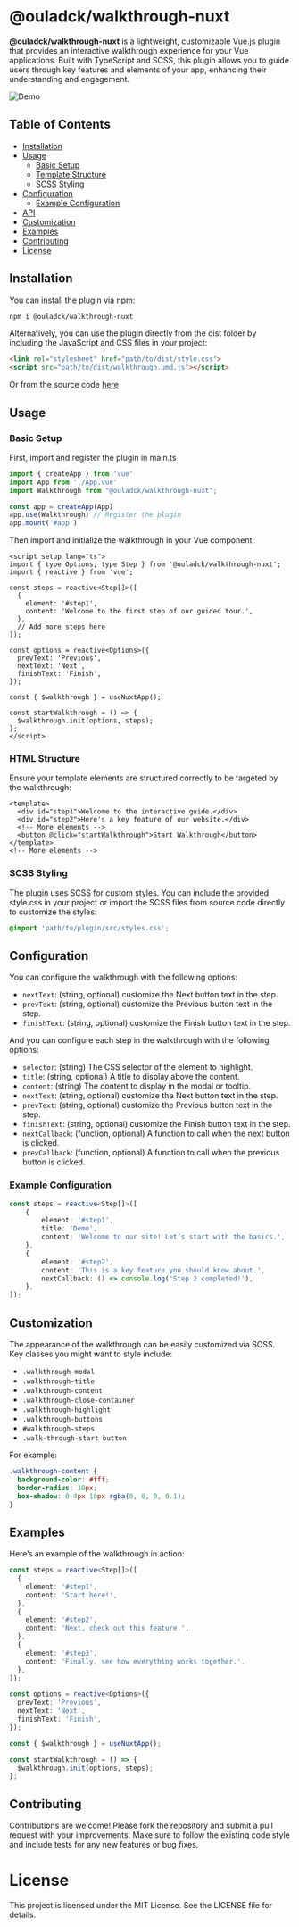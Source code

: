 # @ouladck/walkthrough-nuxt

**@ouladck/walkthrough-nuxt** is a lightweight, customizable Vue.js plugin that provides an interactive walkthrough experience for your Vue applications. Built with TypeScript and SCSS, this plugin allows you to guide users through key features and elements of your app, enhancing their understanding and engagement.

![Demo](/public/wn-demo.gif)

## Table of Contents

- [Installation](#installation)
- [Usage](#usage)
    - [Basic Setup](#basic-setup)
    - [Template Structure](#template-structure)
    - [SCSS Styling](#scss-styling)
- [Configuration](#configuration)
    - [Example Configuration](#example-configuration)
- [API](#api)
- [Customization](#customization)
- [Examples](#examples)
- [Contributing](#contributing)
- [License](#license)

## Installation

You can install the plugin via npm:

```bash
npm i @ouladck/walkthrough-nuxt
```

Alternatively, you can use the plugin directly from the dist folder by including the JavaScript and CSS files in your project:
```html
<link rel="stylesheet" href="path/to/dist/style.css">
<script src="path/to/dist/walkthrough.umd.js"></script>
```

Or from the source code [here](https://github.com/ouladck/walkthrough-nuxt)

## Usage

### Basic Setup

First, import and register the plugin in main.ts

```typescript
import { createApp } from 'vue'
import App from './App.vue'
import Walkthrough from "@ouladck/walkthrough-nuxt";

const app = createApp(App)
app.use(Walkthrough) // Register the plugin
app.mount('#app')
```

Then import and initialize the walkthrough in your Vue component:

```vue
<script setup lang="ts">
import { type Options, type Step } from '@ouladck/walkthrough-nuxt';
import { reactive } from 'vue';

const steps = reactive<Step[]>([
  {
    element: '#step1',
    content: 'Welcome to the first step of our guided tour.',
  },
  // Add more steps here
]);

const options = reactive<Options>({
  prevText: 'Previous',
  nextText: 'Next',
  finishText: 'Finish',
});

const { $walkthrough } = useNuxtApp();

const startWalkthrough = () => {
  $walkthrough.init(options, steps);
};
</script>
```

### HTML Structure

Ensure your template elements are structured correctly to be targeted by the walkthrough:

```vue
<template>
  <div id="step1">Welcome to the interactive guide.</div>
  <div id="step2">Here's a key feature of our website.</div>
  <!-- More elements -->
  <button @click="startWalkthrough">Start Walkthrough</button>
</template>
<!-- More elements -->
```

### SCSS Styling

The plugin uses SCSS for custom styles. You can include the provided style.css in your project or import the SCSS files from source code directly to customize the styles:
```css
@import 'path/to/plugin/src/styles.css';
```

## Configuration
You can configure the walkthrough with the following options:
* `nextText`: (string, optional) customize the Next button text in the step.
* `prevText`: (string, optional) customize the Previous button text in the step.
* `finishText`: (string, optional) customize the Finish button text in the step.

And you can configure each step in the walkthrough with the following options:
* `selector`: (string) The CSS selector of the element to highlight.
* `title`: (string, optional) A title to display above the content.
* `content`: (string) The content to display in the modal or tooltip.
* `nextText`: (string, optional) customize the Next button text in the step.
* `prevText`: (string, optional) customize the Previous button text in the step.
* `finishText`: (string, optional) customize the Finish button text in the step.
* `nextCallback`: (function, optional) A function to call when the next button is clicked.
* `prevCallback`: (function, optional) A function to call when the previous button is clicked.


### Example Configuration
```typescript
const steps = reactive<Step[]>([
    {
        element: '#step1',
        title: 'Demo',
        content: 'Welcome to our site! Let’s start with the basics.',
    },
    {
        element: '#step2',
        content: 'This is a key feature you should know about.',
        nextCallback: () => console.log('Step 2 completed!'),
    },
]);
```

## Customization

The appearance of the walkthrough can be easily customized via SCSS. Key classes you might want to style include:

* `.walkthrough-modal`
* `.walkthrough-title`
* `.walkthrough-content`
* `.walkthrough-close-container`
* `.walkthrough-highlight`
* `.walkthrough-buttons`
* `#walkthrough-steps`
* `.walk-through-start button`

For example:

```scss
.walkthrough-content {
  background-color: #fff;
  border-radius: 10px;
  box-shadow: 0 4px 10px rgba(0, 0, 0, 0.1);
}
```

## Examples
Here’s an example of the walkthrough in action:

```typescript
const steps = reactive<Step[]>([
  {
    element: '#step1',
    content: 'Start here!',
  },
  {
    element: '#step2',
    content: 'Next, check out this feature.',
  },
  {
    element: '#step3',
    content: 'Finally, see how everything works together.',
  },
]);

const options = reactive<Options>({
  prevText: 'Previous',
  nextText: 'Next',
  finishText: 'Finish',
});

const { $walkthrough } = useNuxtApp();

const startWalkthrough = () => {
  $walkthrough.init(options, steps);
};
```

## Contributing

Contributions are welcome! Please fork the repository and submit a pull request with your improvements. Make sure to follow the existing code style and include tests for any new features or bug fixes.

# License
This project is licensed under the MIT License. See the LICENSE file for details.